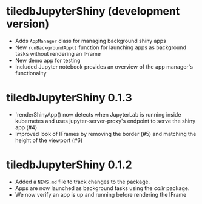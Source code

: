 # tiledbJupyterShiny (development version)

* Adds `AppManager` class for managing background shiny apps
* New `runBackgroundApp()` function for launching apps as background tasks without rendering an IFrame
* New demo app for testing
* Included Jupyter notebook provides an overview of the app manager's functionality

# tiledbJupyterShiny 0.1.3

* `renderShinyApp() now detects when JupyterLab is running inside kubernetes and uses jupyter-server-proxy's endpoint to serve the shiny app  (#4)
* Improved look of IFrames by removing the border (#5) and matching the height of the viewport (#6)

# tiledbJupyterShiny 0.1.2

* Added a `NEWS.md` file to track changes to the package.
* Apps are now launched as background tasks using the *callr* package.
* We now verify an app is up and running before rendering the IFrame
